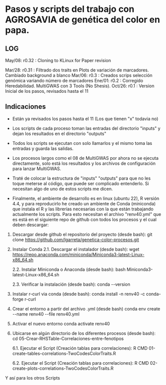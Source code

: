 # Pasos y scripts del trabajo con AGROSAVIA de genética del color en papa.

## LOG
May/08: r0.32 : Cloning to KLinux for Paper revision

Mar/28: r0.31 : Filtrado dos traits en Plots de variación de marcadores. Cambiado background a blanco
Mar/06: r0.3  : Creados scrips selección genómica variando número de marcadores
Ene/01: r0.2  : Corregido Heredabilidad. MultiGWAS con 3 Tools (No Shesis).
Oct/26: r0.1  : Version Inicial de los pasos, revisados hasta el 11

## Indicaciones
- Están ya revisados los pasos hasta el 11 (Los que tienen "x" todavia no)

- Los scripts de cada proceso toman las entradas del directorio "inputs" y dejan los resultados en el directorio "outputs"

- Todos los scripts se ejecutan con solo llamarlos y el mismo toma las entradas y guarda las salidas.

- Los procesos largos como el 08 de MultiGWAS por ahora no se ejecuta directamente, solo está los resultados y los archivos de configuración para lanzar MultiGWAS.

- Traté de colocar la estructura de "inputs" "outputs" para que no les toque meterse al código, que puede ser complicado entenderlo. Si necesitan algo de uno de estos scripts me dicen.

- Finalmente, el ambiente de desarrollo es en linux (ubuntu 22), R versión 4.4, y para reproducirlo he creado un ambiente de Conda (miniconda) que  instala el R y las librerías necesarias con la que están trabajando actualmente los scripts. Para esto necesitan el archivo "renv40.yml" que es está en el siguiente repo de github con todos los procesos y el cual deben descargar:

1. Descargar desde github el repositorio del proyecto (desde bash):
git clone https://github.com/lgarreta/genetica-color-procesos.git

2. Instalar Conda
    2.1. Descargar el instalador (desde bash):
wget https://repo.anaconda.com/miniconda/Miniconda3-latest-Linux-x86_64.sh

    2.2. Instalar Miniconda o Anaconda (desde bash):
bash Miniconda3-latest-Linux-x86_64.sh

    2.3. Verificar la instalación (desde bash): 
conda --version

3. Instalar r-curl via conda (desde bash):
conda install -n renv40 -c conda-forge r-curl

4. Crear el entorno a partir del archivo .yml (desde bash)
conda env create --name renv40 --file renv40.yml

5. Activar el nuevo entorno
conda activate renv40

6. Ubicarse en algún directorio de los diferentes procesos (desde bash):
    cd 05-Crear-RHSTable-Correlaciones-entre-fenotipos

    6.1. Ejecutar el Script (Creación tablas para correlaciones):
    R CMD 01-create-tables-correlations-TwoCodesColorTraits.R

    6.2. Ejecutar el Script (Creación tablas para correlaciones):
    R CMD 02-create-plots-correlations-TwoCodesColorTraits.R

Y así para los otros Scripts






